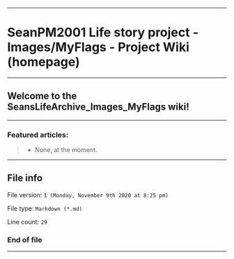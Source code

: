 
***

# SeanPM2001 Life story project - Images/MyFlags - Project Wiki (homepage)

***

## Welcome to the SeansLifeArchive_Images_MyFlags wiki!

***

### Featured articles:

> * None, at the moment.

***

## File info

File version: `1 (Monday, November 9th 2020 at 8:25 pm)`

File type: `Markdown (*.md)`

Line count: `29`

### End of file

***
